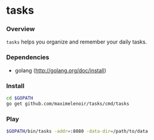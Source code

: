 # tasks

### Overview
`tasks` helps you organize and remember your daily tasks.

### Dependencies
* golang (http://golang.org/doc/install)

### Install
```bash
cd $GOPATH
go get github.com/maximelenoir/tasks/cmd/tasks
```

### Play
```bash
$GOPATH/bin/tasks -addr=:8080 -data-dir=/path/to/data 
```
